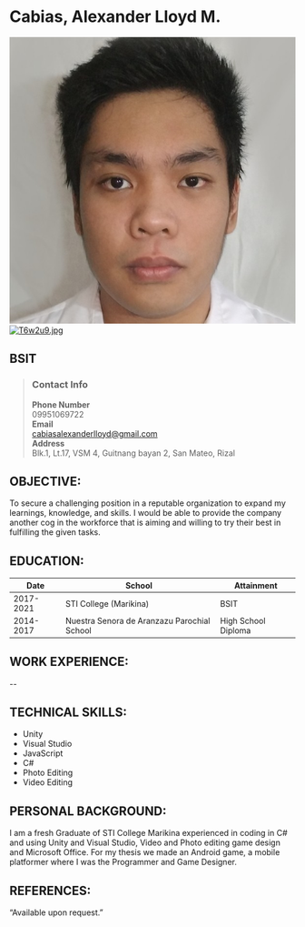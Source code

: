 # Cabias, Alexander Lloyd M.
![Image](/docs/assets/images/face.jpg)[![T6w2u9.jpg](https://i.im.ge/2021/09/16/T6w2u9.jpg)](https://im.ge/i/T6w2u9)
## BSIT  
>### Contact Info
>**Phone Number**  
>09951069722  
>**Email**  
><cabiasalexanderlloyd@gmail.com>  
>**Address**  
>Blk.1, Lt.17, VSM 4, Guitnang bayan 2, San Mateo, Rizal   

## OBJECTIVE:
To secure a challenging position in a reputable organization to expand my learnings, knowledge, and skills. I would be able to provide the company another cog in the workforce that is aiming and willing to try their best in fulfilling the given tasks.    

## EDUCATION:
| Date       	| School                                      	| Attainment          	|
|------------	|---------------------------------------------	|---------------------	|
| 2017- 2021 	| STI College (Marikina)                      	| BSIT                	|
| 2014- 2017 	| Nuestra Senora de Aranzazu Parochial School 	| High School Diploma 	|
## WORK EXPERIENCE:
--
## TECHNICAL SKILLS:
- Unity 
- Visual Studio
- JavaScript
- C#
- Photo Editing
- Video Editing
## PERSONAL BACKGROUND:
I am a fresh Graduate of STI College Marikina experienced in coding in C# and using Unity and Visual Studio, Video and Photo editing game design and Microsoft Office. For my thesis we made an Android game, a mobile platformer where I was the Programmer and Game Designer.
## REFERENCES:
“Available upon request.”
